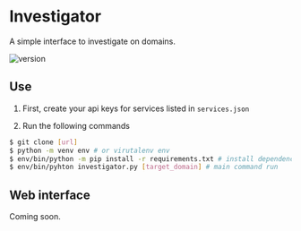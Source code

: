 # Investigator

A simple interface to investigate on domains.

![version](https://img.shields.io/badge/version-1.0.0-green)

## Use

1. First, create your api keys for services listed in `services.json`

2. Run the following commands

```bash
$ git clone [url]
$ python -m venv env # or virutalenv env
$ env/bin/python -m pip install -r requirements.txt # install dependencies
$ env/bin/pyhton investigator.py [target_domain] # main command run
```

## Web interface

Coming soon.


